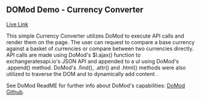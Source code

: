 ## DOMod Demo - Currency Converter
[Live Link](https://elimor5.github.io/DoMod-Demo---Currency-Converter/)

This simple Currency Converter utilizes DoMod to execute API calls and render them on the page. The user can request to compare a base currency against a basket of currencies or compare between two currencies directly. API calls are made using DoMod's $l.ajax() function to exchangeratesapi.io's JSON API and appended to a ul using DoMod's .append() method. DoMod's .find(), .attr() and .html() methods were also utilized to traverse the DOM and to dynamically add content .

See DoMod ReadME for further info about DoMod's capabilities: [DoMod Github](https://github.com/Elimor5/DOMod).

